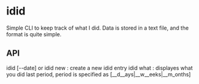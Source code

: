 # idid

Simple CLI to keep track of what I did. Data is stored in a text file, and the format is quite simple. <date-time> <msg>

## API
idid [--date] or idid new : create a new idid entry
idid what <period>: displayes what you did last period, period is specified as <numeral>[__d__ays|__w__eeks|__m_onths]

